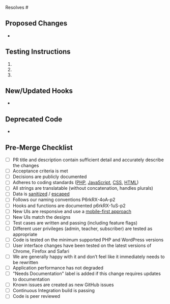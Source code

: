 Resolves #

## Proposed Changes
*

## Testing Instructions
<!--
Add as many details as possible to help others reproduce the issue and test the changes.
"Before / After" screenshots can also be very helpful when the change is visual.
-->

1.
2.
3.

## New/Updated Hooks
<!-- Add the following only if there are new/updated actions or filters. Please provide a brief description of what they do and any arguments they may take. Be sure to also add the "Hooks" label to this PR. -->

*

## Deprecated Code
<!-- Add the following only if there is any code that is being deprecated. Please list the replacement function or hook that should be called instead, if applicable. Be sure to also add the "Deprecation" label to this PR. -->

*

## Pre-Merge Checklist
<!-- Complete applicable items on this checklist **before** merging. Items that are not applicable can be left unchecked.

Both the PR author and reviewer are responsible for ensuring the checklist is completed. -->
- [ ] PR title and description contain sufficient detail and accurately describe the changes
- [ ] Acceptance criteria is met
- [ ] Decisions are publicly documented
- [ ] Adheres to coding standards ([PHP](https://developer.wordpress.org/coding-standards/wordpress-coding-standards/php/), [JavaScript](https://developer.wordpress.org/coding-standards/wordpress-coding-standards/javascript/), [CSS](https://developer.wordpress.org/coding-standards/wordpress-coding-standards/css/), [HTML](https://developer.wordpress.org/coding-standards/wordpress-coding-standards/html/))
- [ ] All strings are translatable (without concatenation, handles plurals)
- [ ] Data is [sanitized](https://developer.wordpress.org/apis/security/sanitizing/) / [escaped](https://developer.wordpress.org/apis/security/escaping/)
- [ ] Follows our naming conventions P6rkRX-4oA-p2
- [ ] Hooks and functions are documented p6rkRX-1uS-p2
- [ ] New UIs are responsive and use a [mobile-first approach](https://zellwk.com/blog/how-to-write-mobile-first-css/)
- [ ] New UIs match the designs
- [ ] Test cases are written and passing (including feature flags)
- [ ] Different user privileges (admin, teacher, subscriber) are tested as appropriate
- [ ] Code is tested on the minimum supported PHP and WordPress versions
- [ ] User interface changes have been tested on the latest versions of Chrome, Firefox and Safari
- [ ] We are generally happy with it and don’t feel like it immediately needs to be rewritten
- [ ] Application performance has not degraded
- [ ] "Needs Documentation" label is added if this change requires updates to documentation
- [ ] Known issues are created as new GitHub issues
- [ ] Continuous Integration build is passing
- [ ] Code is peer reviewed
